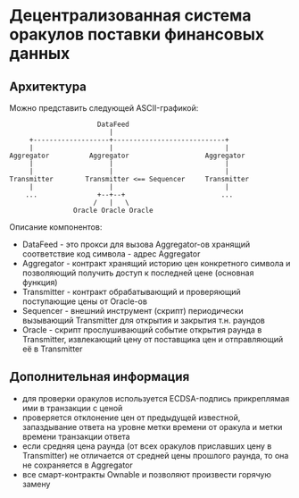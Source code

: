 # Децентрализованная система оракулов поставки финансовых данных

## Архитектура

Можно представить следующей ASCII-графикой:

```
                      DataFeed
                         |
     +-------------------+----------------------------+
     |                   |                            |
Aggregator          Aggregator                   Aggregator
     |                   |                            |
     |                   |                            |
Transmitter        Transmitter <== Sequencer     Transmitter 
     |                   |                            |
    ...               +--+--+                        ...
                     /   |   \
                Oracle Oracle Oracle
```

Описание компонентов:

* DataFeed - это прокси для вызова Aggregator-ов хранящий соответствие код символа - адрес Aggregator
* Aggregator - контракт хранящий историю цен конкретного символа и позволяющий получить доступ к последней цене (основная функция)
* Transmitter - контракт обрабатывающий и проверяющий поступающие цены от Oracle-ов
* Sequencer - внешний инструмент (скрипт) периодически вызывающий Transmitter для открытия и закрытия т.н. раундов
* Oracle - скрипт прослушивающий событие открытия раунда в Transmitter, извлекающий цену от поставщика цен и отправляющий её в Transmitter

## Дополнительная информация

* для проверки оракулов используется ECDSA-подпись прикреплямая ими в транзакции с ценой
* проверяется отклонение цен от предыдущей известной, запаздывание ответа на уровне метки времени от оракула и метки времени транзакции ответа
* если средняя цена раунда (от всех оракулов приславших цену в Transmitter) не отличается от средней цены прошлого раунда, то она не сохраняется в Aggregator
* все смарт-контракты Ownable и позволяют произвести горячую замену